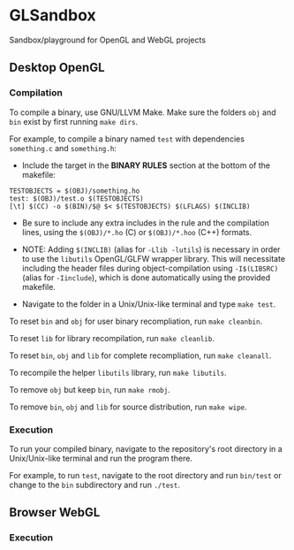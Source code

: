 # GLSandbox
Sandbox/playground for OpenGL and WebGL projects

## Desktop OpenGL
### Compilation
To compile a binary, use GNU/LLVM Make.
Make sure the folders `obj` and `bin` exist by first running `make dirs`.

For example, to compile a binary named `test` with dependencies `something.c` and `something.h`:
- Include the target in the **BINARY RULES** section at the bottom of the makefile:
```
TESTOBJECTS = $(OBJ)/something.ho
test: $(OBJ)/test.o $(TESTOBJECTS)
[\t] $(CC) -o $(BIN)/$@ $< $(TESTOBJECTS) $(LFLAGS) $(INCLIB)
```
  - Be sure to include any extra includes in the rule and the compilation lines, using the `$(OBJ)/*.ho` (C) or `$(OBJ)/*.hoo` (C++) formats.
  - NOTE: Adding `$(INCLIB)` (alias for `-Llib -lutils`) is necessary in order to use the `libutils` OpenGL/GLFW wrapper library. This will necessitate including the header files during object-compilation using `-I$(LIBSRC)` (alias for `-Iinclude`), which is done automatically using the provided makefile.

- Navigate to the folder in a Unix/Unix-like terminal and type `make test`.

To reset `bin` and `obj` for user binary recompliation, run `make cleanbin`.

To reset `lib` for library recompilation, run `make cleanlib`.

To reset `bin`, `obj` and `lib` for complete recompliation, run `make cleanall`.

To recompile the helper `libutils` library, run `make libutils`.

To remove `obj` but keep `bin`, run `make rmobj`.

To remove `bin`, `obj` and `lib` for source distribution, run `make wipe`.

### Execution
To run your compiled binary, navigate to the repository's root directory in a Unix/Unix-like terminal and run the program there.

For example, to run `test`, navigate to the root directory and run `bin/test` or change to the `bin` subdirectory and run `./test`.

## Browser WebGL
### Execution
